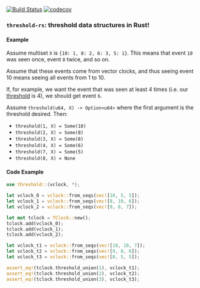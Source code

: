 [![Build Status](https://travis-ci.org/vitorenesduarte/threshold-rs.svg?branch=master)](https://travis-ci.org/vitorenesduarte/threshold-rs)
[![codecov](https://codecov.io/gh/vitorenesduarte/threshold-rs/branch/master/graph/badge.svg)](https://codecov.io/gh/vitorenesduarte/threshold-rs)

### `threshold-rs`: threshold data structures in Rust!

#### Example
Assume multiset `X` is `{10: 1, 8: 2, 6: 3, 5: 1}`.
This means that event `10` was seen once, event `8` twice, and so on.

Assume that these events come from vector clocks, and thus seeing event 10 means seeing all events from 1 to 10.

If, for example, we want the event that was seen at least 4 times (i.e. our [threshold](https://vitorenes.org/post/2018/11/threshold-union/) is 4), we should get event `6`.
    
Assume `threshold(u64, X) -> Option<u64>` where the first argument is the threshold desired. Then:
- `threshold(1, X) = Some(10)`
- `threshold(2, X) = Some(8)`
- `threshold(3, X) = Some(8)`
- `threshold(4, X) = Some(6)`
- `threshold(7, X) = Some(5)`
- `threshold(8, X) = None`

#### Code Example
```rust
use threshold::{vclock, *};

let vclock_0 = vclock::from_seqs(vec![10, 5, 5]);
let vclock_1 = vclock::from_seqs(vec![8, 10, 6]);
let vclock_2 = vclock::from_seqs(vec![9, 8, 7]);

let mut tclock = TClock::new();
tclock.add(vclock_0);
tclock.add(vclock_1);
tclock.add(vclock_2);

let vclock_t1 = vclock::from_seqs(vec![10, 10, 7]);
let vclock_t2 = vclock::from_seqs(vec![9, 8, 6]);
let vclock_t3 = vclock::from_seqs(vec![8, 5, 5]);

assert_eq!(tclock.threshold_union(1), vclock_t1);
assert_eq!(tclock.threshold_union(2), vclock_t2);
assert_eq!(tclock.threshold_union(3), vclock_t3);
```
